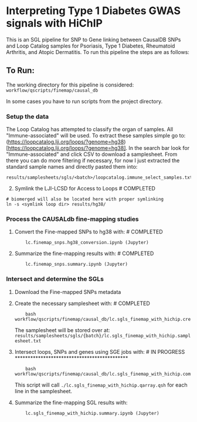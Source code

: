 # Interpreting Type 1 Diabetes GWAS signals with HiChIP

This is an SGL pipeline for SNP to Gene linking between CausalDB SNPs and Loop Catalog samples 
for Psoriasis, Type 1 Diabetes, Rheumatoid Arthritis, and Atopic Dermatitis. To run this pipeline the steps are as follows:

## To Run:
The working directory for this pipeline is considered: `workflow/qscripts/finemap/causal_db`

In some cases you have to run scripts from the project directory.

### Setup the data 
The Loop Catalog has attempted to classify the organ of samples. All
"Immune-associated" will be used. To extract these samples simple
go to: (https://loopcatalog.lji.org/loops/?genome=hg38)[https://loopcatalog.lji.org/loops/?genome=hg38].
In the search bar look for "Immune-associated" and click CSV to download a
samplesheet. From there you can do more filtering if necessary, for now I just
extracted the standard sample names and directly pasted them into:

```
results/samplesheets/sgls/<batch>/loopcatalog.immune_select_samples.txt
```

2) Symlink the LJI-LCSD for Access to Loops # COMPLETED
```
# biomerged will also be located here with proper symlinking
ln -s <symlink loop dir> results/hg38/
```

### Process the CAUSALdb fine-mapping studies

1) Convert the Fine-mapped SNPs to hg38 with: # COMPLETED
    ```
        lc.finemap_snps.hg38_conversion.ipynb (Jupyter)
    ```

2) Summarize the fine-mapping results with: # COMPLETED
    ```
        lc.finemap_snps.summary.ipynb (Jupyter)
    ```

### Intersect and determine the SGLs
1) Download the Fine-mapped SNPs metadata

2) Create the necessary samplesheet with: # COMPLETED
    ```
        bash workflow/qscripts/finemap/causal_db/lc.sgls_finemap_with_hichip.create.samplesheet.sh
    ```

    The samplesheet will be stored over at: `results/samplesheets/sgls/{batch}/lc.sgls_finemap_with_hichip.samplesheet.txt`

3) Intersect loops, SNPs and genes using SGE jobs with: # IN PROGRESS ********************************************
    ```
        bash workflow/qscripts/finemap/causal_db/lc.sgls_finemap_with_hichip.commander.sh 
    ```
    This script will call `./lc.sgls_finemap_with_hichip.qarray.qsh` for each line in 
    the samplesheet.

3) Summarize the fine-mapping SGL results with:
    ```
        lc.sgls_finemap_with_hichip.summary.ipynb (Jupyter)
    ```
